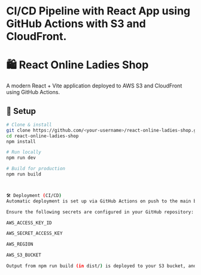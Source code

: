# CI/CD Pipeline with React App using GitHub Actions with S3 and CloudFront.

# 🛍️ React Online Ladies Shop

A modern React + Vite application deployed to AWS S3 and CloudFront using GitHub Actions.

## 🚀 Setup

```bash
# Clone & install
git clone https://github.com/<your-username>/react-online-ladies-shop.git
cd react-online-ladies-shop
npm install

# Run locally
npm run dev

# Build for production
npm run build



🛠️ Deployment (CI/CD)
Automatic deployment is set up via GitHub Actions on push to the main branch.

Ensure the following secrets are configured in your GitHub repository:

AWS_ACCESS_KEY_ID

AWS_SECRET_ACCESS_KEY

AWS_REGION

AWS_S3_BUCKET

Output from npm run build (in dist/) is deployed to your S3 bucket, and CloudFront cache is invalidated.
